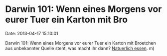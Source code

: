 Darwin 101: Wenn eines Morgens vor eurer Tuer ein Karton mit Bro
================================================================

Date: 2013-04-17 15:10:01

Darwin 101: Wenn eines Morgens vor eurer Tuer ein Karton mit Broetchen
aus unbekannter Quelle steht, was macht ihr dann? [Natuerlich
essen](http://www.spiegel.de/panorama/niedersachsen-25-menschen-essen-broetchen-mit-rattengift-a-894866.html).
m)
